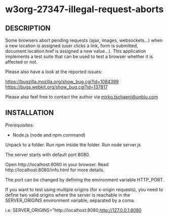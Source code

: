 # w3org-27347-illegal-request-aborts
DESCRIPTION
-----------

Some browsers abort pending requests (ajax, images, websockets...) when a new location is assigned (user clicks 
a link, form is submitted, document.location.href is assigned a new value...). This application implements a 
test suite that can be used to test a browser whether it is affected or not.

Please also have a look at the reported issues:

https://bugzilla.mozilla.org/show_bug.cgi?id=1084399
https://bugs.webkit.org/show_bug.cgi?id=137817

Please also feel free to contact the author via mirko.tschaeni@unblu.com


INSTALLATION
------------

Prerequisites:
* Node.js (node and npm command)

Unpack to a folder. 
Run npm inside the folder.
Run node server.js

The server starts with default port 8080. 

Open http://localhost:8080 in your browser.
Read http://localhost:8080/info.html for more details.


The port can be changed by defining the environment variable HTTP_PORT.

If you want to test using multiple origins (for x-origin requests), you need to define two valid origins where 
the server is reachable in the SERVER_ORIGINS environment variable, separated by a coma.

i.e.
SERVER_ORIGINS="http://localhost:8080,http://127.0.0.1:8080


